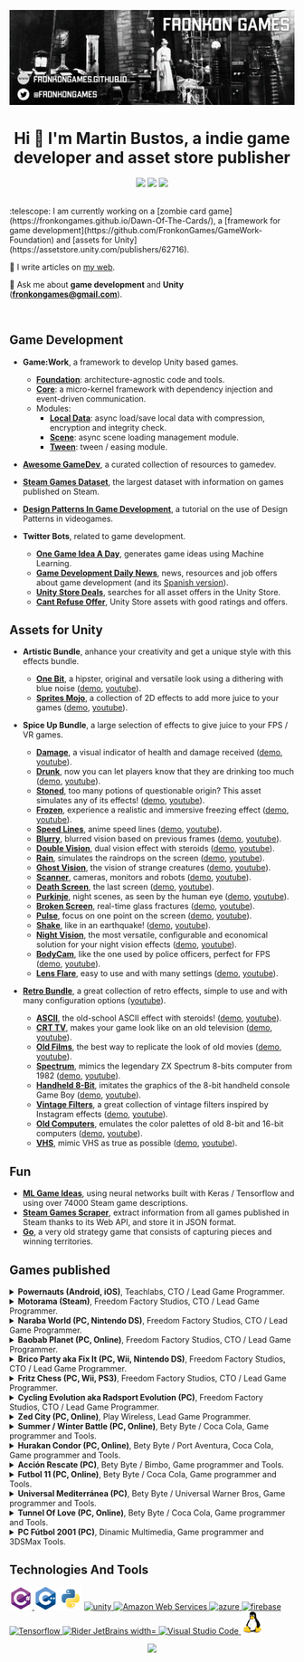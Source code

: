 <div align="center">

![Header](images/github-banner.png)

# Hi :wave: I'm Martin Bustos, a indie game developer and asset store publisher

<a href="https://twitter.com/fronkongames" target="_blank">![](https://img.shields.io/badge/twitter-%231DA1F2.svg?&style=for-the-badge&logo=twitter&logoColor=white)</a> <a href="https://www.linkedin.com/in/martinbr" target="_blank">![](https://img.shields.io/badge/linkedin-%230077B5.svg?&style=for-the-badge&logo=linkedin&logoColor=white)</a> ![](https://komarev.com/ghpvc/?username=fronkongames&label=Profile%20views&color=0e75b6&style=for-the-badge)

</div>

<br>
:telescope: I am currently working on a [zombie card game](https://fronkongames.github.io/Dawn-Of-The-Cards/), a [framework for game development](https://github.com/FronkonGames/GameWork-Foundation) and [assets for Unity](https://assetstore.unity.com/publishers/62716).

:memo: I write articles on [my web](https://fronkongames.github.io/).

:speech_balloon: Ask me about **game development** and **Unity** (**fronkongames@gmail.com**).

<br>

## Game Development

* **Game:Work**, a framework to develop Unity based games.
  * **[Foundation](https://github.com/FronkonGames/GameWork-Foundation)**: architecture-agnostic code and tools.
  * **[Core](https://github.com/FronkonGames/GameWork-Core)**: a micro-kernel framework with dependency injection and event-driven communication.
  * Modules:
    * **[Local Data](https://github.com/FronkonGames/GameWork-Local-Data)**: async load/save local data with compression, encryption and integrity check.
    * **[Scene](https://github.com/FronkonGames/GameWork-Scene)**: async scene loading management module.
    * **[Tween](https://github.com/FronkonGames/GameWork-Tween)**: tween / easing module.

* **[Awesome GameDev](https://github.com/FronkonGames/Awesome-Gamedev)**, a curated collection of resources to gamedev.
* **[Steam Games Dataset](https://www.kaggle.com/datasets/fronkongames/steam-games-dataset)**, the largest dataset with information on games published on Steam.
* **[Design Patterns In Game Development](https://github.com/FronkonGames/GameWork-Foundation)**, a tutorial on the use of Design Patterns in videogames.

* **Twitter Bots**, related to game development.
  * **[One Game Idea A Day](https://twitter.com/OneGameIdeaADa1)**, generates game ideas using Machine Learning.
  * **[Game Development Daily News](https://twitter.com/daily_unity)**, news, resources and job offers about game development (and its [Spanish version](https://twitter.com/MenendevBot)).
  * **[Unity Store Deals](https://twitter.com/UnityStoreDeals)**, searches for all asset offers in the Unity Store.
  * **[Cant Refuse Offer](https://twitter.com/CantRefuseOffer)**, Unity Store assets with good ratings and offers.

## Assets for Unity

* **Artistic Bundle**, anhance your creativity and get a unique style with this effects bundle.
  * **[One Bit](https://assetstore.unity.com/packages/vfx/shaders/fullscreen-camera-effects/artistic-one-bit-216000)**, a hipster, original and versatile look using a dithering with blue noise ([demo](https://fronkongames.github.io/store/demos/onebit/), [youtube](https://www.youtube.com/watch?v=Yz9j7iXuDhY)).
  * **[Sprites Mojo](https://fronkongames.github.io/store/sprites-mojo.html)**, a collection of 2D effects to add more juice to your games ([demo](https://fronkongames.github.io/store/demos/sprites-mojo/), [youtube](https://www.youtube.com/watch?v=4eyGdIvJxko)).

* **Spice Up Bundle**, a large selection of effects to give juice to your FPS / VR games.
  * **[Damage](https://assetstore.unity.com/packages/vfx/shaders/fullscreen-camera-effects/spice-up-damage-247019)**, a visual indicator of health and damage received (<a href="https://fronkongames.github.io/store/demos/damage/">demo</a>, <a href="https://www.youtube.com/watch?v=rChUFliVX_E">youtube</a>).
  * **[Drunk](https://assetstore.unity.com/packages/vfx/shaders/fullscreen-camera-effects/spice-up-drunk-247929)**, now you can let players know that they are drinking too much (<a href="https://fronkongames.github.io/store/demos/drunk/">demo</a>, <a href="https://www.youtube.com/watch?v=L7agg4NP7XU">youtube</a>).
  * **[Stoned](https://assetstore.unity.com/packages/vfx/shaders/fullscreen-camera-effects/spice-up-stoned-248596)**, too many potions of questionable origin? This asset simulates any of its effects! (<a href="https://fronkongames.github.io/store/demos/stoned/">demo</a>, <a href="https://www.youtube.com/watch?v=5f_TMTkHXM0">youtube</a>).
  * **[Frozen](https://assetstore.unity.com/packages/vfx/shaders/fullscreen-camera-effects/spice-up-frozen-249207)**, experience a realistic and immersive freezing effect (<a href="https://fronkongames.github.io/store/demos/frozen/">demo</a>, <a href="https://www.youtube.com/watch?v=5f_TMTkHXM0">youtube</a>).
  * **[Speed Lines](https://assetstore.unity.com/packages/slug/250408)**, anime speed lines (<a href="https://fronkongames.github.io/store/demos/speedlines/">demo</a>, <a href="https://www.youtube.com/watch?v=KfDiwLYM6xw">youtube</a>).
  * **[Blurry](https://assetstore.unity.com/packages/vfx/shaders/fullscreen-camera-effects/spice-up-blurry-251642)**, blurred vision based on previous frames (<a href="https://fronkongames.github.io/store/demos/blurry/">demo</a>, <a href="https://www.youtube.com/watch?v=izte-BmU-nw">youtube</a>).
  * **[Double Vision](https://assetstore.unity.com/packages/vfx/shaders/fullscreen-camera-effects/spice-up-double-vision-252006)**, dual vision effect with steroids (<a href="https://fronkongames.github.io/store/demos/doublevision/">demo</a>, <a href="https://www.youtube.com/watch?v=FPELiWUmtw4">youtube</a>).
  * **[Rain](https://assetstore.unity.com/packages/vfx/shaders/fullscreen-camera-effects/spice-up-rain-252460)**, simulates the raindrops on the screen ([demo](https://fronkongames.github.io/store/demos/rain/), [youtube](https://www.youtube.com/watch?v=DKMAa_LY7yU)).
  * **[Ghost Vision](https://assetstore.unity.com/packages/vfx/shaders/fullscreen-camera-effects/spice-up-ghost-vision-252730)**, the vision of strange creatures ([demo](https://fronkongames.github.io/store/demos/ghostvision/), [youtube](https://www.youtube.com/watch?v=NyqkpzdqkNU)).
  * **[Scanner](https://assetstore.unity.com/packages/vfx/shaders/fullscreen-camera-effects/spice-up-scanner-253706)**, cameras, monitors and robots ([demo](https://fronkongames.github.io/store/demos/scanner/), [youtube](https://www.youtube.com/watch?v=cudFCcHb_HY)).
  * **[Death Screen](https://assetstore.unity.com/packages/vfx/shaders/fullscreen-camera-effects/spice-up-death-screen-254360)**, the last screen ([demo](https://fronkongames.github.io/store/demos/deathscreen/), [youtube](https://www.youtube.com/watch?v=ewXstV38FWc)).
  * **[Purkinje](https://assetstore.unity.com/packages/vfx/shaders/fullscreen-camera-effects/spice-up-purkinje-255525)**, night scenes, as seen by the human eye ([demo](https://fronkongames.github.io/store/demos/purkinje/), [youtube](https://www.youtube.com/watch?v=FGC6LDY1RGg)).
  * **[Broken Screen](https://assetstore.unity.com/packages/vfx/shaders/fullscreen-camera-effects/spice-up-broken-screen-256124)**, real-time glass fractures ([demo](https://fronkongames.github.io/store/demos/brokenscreen/), [youtube](https://www.youtube.com/watch?v=eqaPjR1KYPg)).
  * **[Pulse](https://assetstore.unity.com/packages/slug/257920)**, focus on one point on the screen ([demo](https://fronkongames.github.io/store/demos/pulse/), [youtube](https://www.youtube.com/watch?v=63-RWxded2A)).
  * **[Shake](https://assetstore.unity.com/packages/slug/258721)**, like in an earthquake! ([demo](https://fronkongames.github.io/store/demos/shake/), [youtube](https://www.youtube.com/watch?v=5Zc_0_BYOVw)).
  * **[Night Vision](https://assetstore.unity.com/packages/slug/259563)**, the most versatile, configurable and economical solution for your night vision effects ([demo](https://fronkongames.github.io/store/demos/nightvision/), [youtube](https://www.youtube.com/watch?v=7Dam3W04TzU)).
  * **[BodyCam](https://assetstore.unity.com/packages/slug/260035)**, like the one used by police officers, perfect for FPS ([demo](https://fronkongames.github.io/store/demos/bodycam/), [youtube](https://www.youtube.com/watch?v=pBp_WXNzlTY)).
  * **[Lens Flare](https://assetstore.unity.com/packages/slug/261769)**, easy to use and with many settings ([demo](https://fronkongames.github.io/store/demos/lensflare/), [youtube](https://www.youtube.com/watch?v=9Z6wVV6XXPk)).

* **[Retro Bundle](https://assetstore.unity.com/packages/vfx/shaders/fullscreen-camera-effects/retro-bundle-245493)**, a great collection of retro effects, simple to use and with many configuration options (<a href="https://www.youtube.com/watch?v=FPn7dk3fkG4">youtube</a>).
  * **[ASCII](https://assetstore.unity.com/packages/vfx/shaders/fullscreen-camera-effects/retro-ascii-241924)**, the old-school ASCII effect with steroids! (<a href="https://fronkongames.github.io/store/demos/ascii/">demo</a>, <a href="https://www.youtube.com/watch?v=shQxDDe8Aw4">youtube</a>).
  * **[CRT TV](https://assetstore.unity.com/packages/vfx/shaders/fullscreen-camera-effects/retro-crt-tv-241411)**, makes your game look like on an old television (<a href="https://fronkongames.github.io/store/demos/crttv/">demo</a>, <a href="https://www.youtube.com/watch?v=UFFvtpXdUBc">youtube</a>).
  * **[Old Films](https://assetstore.unity.com/packages/vfx/shaders/fullscreen-camera-effects/retro-spectrum-239827)**, the best way to replicate the look of old movies (<a href="https://fronkongames.github.io/store/demos/oldfilms/">demo</a>, <a href="https://www.youtube.com/watch?v=zBwXR_i6_gw">youtube</a>).
  * **[Spectrum](https://assetstore.unity.com/packages/vfx/shaders/fullscreen-camera-effects/retro-spectrum-239827)**, mimics the legendary ZX Spectrum 8-bits computer from 1982 (<a href="https://fronkongames.github.io/store/demos/spectrum/">demo</a>, <a href="https://www.youtube.com/watch?v=SdXHXljClF8">youtube</a>).
  * **[Handheld 8-Bit](https://assetstore.unity.com/packages/vfx/shaders/fullscreen-camera-effects/retro-handheld-8-bit-239924)**, imitates the graphics of the 8-bit handheld console Game Boy (<a href="https://fronkongames.github.io/store/demos/handheld8bit/">demo</a>, <a href="https://www.youtube.com/watch?v=j6vOE1nazbA">youtube</a>).
  * **[Vintage Filters](https://assetstore.unity.com/packages/vfx/shaders/fullscreen-camera-effects/retro-vintage-filters-242600)**, a great collection of vintage filters inspired by Instagram effects (<a href="https://fronkongames.github.io/store/demos/vintagefilters/">demo</a>, <a href="https://www.youtube.com/watch?v=YXMNQn7cu8I">youtube</a>).
  * **[Old Computers](https://assetstore.unity.com/packages/vfx/shaders/fullscreen-camera-effects/retro-old-computers-243911)**, emulates the color palettes of old 8-bit and 16-bit computers (<a href="https://fronkongames.github.io/store/demos/oldcomputers/">demo</a>, <a href="https://www.youtube.com/watch?v=_gADYOdLbL4">youtube</a>).
  * **[VHS](https://assetstore.unity.com/packages/slug/244944)**, mimic VHS as true as possible (<a href="https://fronkongames.github.io/store/demos/vhs/">demo</a>, <a href="https://www.youtube.com/watch?v=LH9KDnOq0dg">youtube</a>).

## Fun

* **[ML Game Ideas](https://github.com/FronkonGames/Machine-Learning-Game-Ideas)**, using neural networks built with Keras / Tensorflow and using over 74000 Steam game descriptions.
* **[Steam Games Scraper](https://github.com/FronkonGames/Steam-Games-Scraper)**, extract information from all games published in Steam thanks to its Web API, and store it in JSON format.
* **[Go](https://fronkongames.github.io/blog/go-weiqi-igo-baduk.html)**, a very old strategy game that consists of capturing pieces and winning territories.

## Games published

<details close>
  <summary><b>Powernauts (Android, iOS)</b>, Teachlabs, CTO / Lead Game Programmer.</summary>
  <table>
    <tr>
      <th><a href="https://www.youtube.com/watch?v=9cTPSxZqZfY"><img src="https://img.youtube.com/vi/9cTPSxZqZfY/0.jpg"></img></a></th>
      <th><img alt="Powernauts" src="images/Powernauts_0.jpg" width="374"></th>
      <th><img alt="Powernauts" src="images/Powernauts_1.jpg" width="374"></th>
    </tr>
  </table>
</details>

<details close>
  <summary><b>Motorama (Steam)</b>, Freedom Factory Studios, CTO / Lead Game Programmer.</summary>
  <table>
    <tr>
      <th><a href="https://www.youtube.com/watch?v=I_RbagXOpXk"><img src="https://img.youtube.com/vi/I_RbagXOpXk/0.jpg"></img></a></th>
      <th><img alt="Motorama" src="images/Motorama_0.jpg" width="374"></th>
      <th><img alt="Motorama" src="images/Motorama_1.jpg" width="374"></th>
      <th><img alt="Motorama" src="images/Motorama_2.jpg" width="374"></th>
      <th><img alt="Motorama" src="images/Motorama_3.jpg" width="374"></th>
    </tr>
  </table>
</details>

<details close>
  <summary><b>Naraba World (PC, Nintendo DS)</b>, Freedom Factory Studios, CTO / Lead Game Programmer.</summary>
  <table>
    <tr>
      <th><a href="https://www.youtube.com/watch?v=bF5DJOQkFPE"><img src="https://img.youtube.com/vi/bF5DJOQkFPE/0.jpg"></img></a></th>
      <th><img alt="Naraba World" src="images/Naraba_0.jpg" width="374"></th>
      <th><img alt="Naraba World" src="images/Naraba_1.jpg" width="374"></th>
      <th><img alt="Naraba World" src="images/Naraba_2.jpg" width="374"></th>
      <th><img alt="Naraba World" src="images/Naraba_3.jpg" width="374"></th>
    </tr>
  </table>
</details>

<details close>
  <summary><b>Baobab Planet (PC, Online)</b>, Freedom Factory Studios, CTO / Lead Game Programmer.</summary>
  <table>
    <tr>
      <th><a href="https://www.youtube.com/watch?v=yXq3sCn2cjQ"><img src="https://img.youtube.com/vi/yXq3sCn2cjQ/0.jpg"></img></a></th>
      <th><img alt="Baobab Planet" src="images/Baobab_0.jpg" width="374"></th>
      <th><img alt="Baobab Planet" src="images/Baobab_1.jpg" width="374"></th>
      <th><img alt="Baobab Planet" src="images/Baobab_2.jpg" width="374"></th>
    </tr>
  </table>
</details>

<details close>
  <summary><b>Brico Party aka Fix It (PC, Wii, Nintendo DS)</b>, Freedom Factory Studios, CTO / Lead Game Programmer.</summary>
  <table>
    <tr>
      <th><a href="https://www.youtube.com/watch?v=9j_7w6CLmjE"><img src="https://img.youtube.com/vi/9j_7w6CLmjE/0.jpg"></img></a></th>
      <th><img alt="Brico Party" src="images/Brico_0.jpg" width="374"></th>
      <th><img alt="Brico Party" src="images/Brico_1.jpg" width="374"></th>
      <th><img alt="Brico Party" src="images/Brico_2.jpg" width="374"></th>
    </tr>
  </table>
</details>

<details close>
  <summary><b>Fritz Chess (PC, Wii, PS3)</b>, Freedom Factory Studios, CTO / Lead Game Programmer.</summary>
  <table>
    <tr>
      <th><img alt="Fritz Chess" src="images/Fritz_0.jpg" width="374"></th>
      <th><img alt="Fritz Chess" src="images/Fritz_1.jpg" width="374"></th>
      <th><img alt="Fritz Chess" src="images/Fritz_2.jpg" width="374"></th>
      <th><img alt="Fritz Chess" src="images/Fritz_3.jpg" width="374"></th>
    </tr>
  </table>
</details>

<details close>
  <summary><b>Cycling Evolution aka Radsport Evolution (PC)</b>, Freedom Factory Studios, CTO / Lead Game Programmer.</summary>
  <table>
    <tr>
      <th><a href="https://www.youtube.com/watch?v=IsHRIYzHxFo"><img src="https://img.youtube.com/vi/IsHRIYzHxFo/0.jpg"></img></a></th>
      <th><img alt="Cycling Evolution" src="images/Cycling_0.jpg" width="374"></th>
      <th><img alt="Cycling Evolution" src="images/Cycling_1.jpg" width="374"></th>
      <th><img alt="Cycling Evolution" src="images/Cycling_2.jpg" width="374"></th>
    </tr>
  </table>
</details>

<details close>
  <summary><b>Zed City (PC, Online)</b>, Play Wireless, Lead Game Programmer.</summary>
  <table>
    <tr>
      <th><a href="https://www.youtube.com/watch?v=b7MHK6iD2_0"><img src="https://img.youtube.com/vi/b7MHK6iD2_0/0.jpg"></img></a></th>
      <th><img alt="Zed City" src="images/ZedCity_0.jpg" width="374"></th>
      <th><img alt="Zed City" src="images/ZedCity_1.jpg" width="374"></th>
      <th><img alt="Zed City" src="images/ZedCity_2.jpg" width="374"></th>
      <th><img alt="Zed City" src="images/ZedCity_3.jpg" width="374"></th>
      <th></th>
    </tr>
  </table>
</details>

<details close>
  <summary><b>Summer / Winter Battle (PC, Online)</b>, Bety Byte / Coca Cola, Game programmer and Tools.</summary>
  <table>
    <tr>
      <th><img alt="Summer / Winter Battle" src="images/Battle_0.jpg" width="374"></th>
      <th><img alt="Summer / Winter Battle" src="images/Battle_1.jpg" width="374"></th>
      <th><img alt="Summer / Winter Battle" src="images/Battle_2.jpg" width="374"></th>
    </tr>
  </table>
</details>

<details close>
  <summary><b>Hurakan Condor (PC, Online)</b>, Bety Byte / Port Aventura, Coca Cola, Game programmer and Tools.</summary>
  <table>
    <tr>
      <th><img alt="Hurakan Condor" src="images/HurakanCondor_0.jpg" width="374"></th>
    </tr>
</table>
</details>

<details close>
  <summary><b>Acción Rescate (PC)</b>, Bety Byte / Bimbo, Game programmer and Tools.</summary>
  <table>
    <tr>
      <th><img alt="Accion Rescate" src="images/AccionRescate_0.jpg" width="374"></th>
      <th><img alt="Accion Rescate" src="images/AccionRescate_1.jpg" width="374"></th>
      <th><img alt="Accion Rescate" src="images/AccionRescate_2.jpg" width="374"></th>
      <th><img alt="Accion Rescate" src="images/AccionRescate_3.jpg" width="374"></th>
      <th><img alt="Accion Rescate" src="images/AccionRescate_4.jpg" width="374"></th>
    </tr>
  </table>
</details>

<details close>
  <summary><b>Futbol 11 (PC, Online)</b>, Bety Byte / Coca Cola, Game programmer and Tools.</summary>
  <table>
    <tr>
      <th><img alt="Futbol 11" src="images/Futbol11_0.jpg" width="374"></th>
      <th><img alt="Futbol 11" src="images/Futbol11_1.jpg" width="374"></th>
    </tr>
  </table>
</details>

<details close>
  <summary><b>Universal Mediterránea (PC)</b>, Bety Byte / Universal Warner Bros, Game programmer and Tools.</summary>
  <table>
    <tr>
      <th><img alt="Universal Mediterránea" src="images/UniversalMediterranea_0.jpg"></th>
    </tr>
  </table>
</details>

<details close>
  <summary><b>Tunnel Of Love (PC, Online)</b>, Bety Byte / Coca Cola, Game programmer and Tools.</summary>
  <table>
    <tr>
      <th><img alt="Tunnel Of Love" src="images/TunnelOfLove_0.jpg" width="374"></th>
      <th><img alt="Tunnel Of Love" src="images/TunnelOfLove_1.jpg" width="374"></th>
      <th><img alt="Tunnel Of Love" src="images/TunnelOfLove_2.jpg" width="374"></th>
    </tr>
  </table>
</details>

<details close>
  <summary><b>PC Fútbol 2001 (PC)</b>, Dinamic Multimedia, Game programmer and 3DSMax Tools.</summary>
  <table>
    <tr>
      <th><img alt="PC Fútbol 2001" src="images/PCFutbol2001_0.jpg"></th>
      <th><img alt="PC Fútbol 2001" src="images/PCFutbol2001_1.jpg"></th>
      <th><img alt="PC Fútbol 2001" src="images/PCFutbol2001_2.jpg"></th>
      <th><img alt="PC Fútbol 2001" src="images/PCFutbol2001_3.jpg"></th>
    </tr>
  </table>
</details>

## Technologies And Tools

<p align="left">
  <a href="https://www.w3schools.com/cs/" target="_blank" rel="noreferrer"> <img src="https://raw.githubusercontent.com/devicons/devicon/master/icons/csharp/csharp-original.svg" alt="csharp" width="40" height="40"/> </a>
  <a href="https://www.w3schools.com/cpp/" target="_blank" rel="noreferrer"> <img src="https://raw.githubusercontent.com/devicons/devicon/master/icons/cplusplus/cplusplus-original.svg" alt="cplusplus" width="40" height="40"/></a>
  <a href="https://www.w3schools.com/python/" target="_blank" rel="noreferrer"> <img src="https://raw.githubusercontent.com/devicons/devicon/master/icons/python/python-original.svg" alt="Python" width="40" height="40"/></a>
  <a href="https://unity.com/" target="_blank" rel="noreferrer"> <img src="https://www.vectorlogo.zone/logos/unity3d/unity3d-icon.svg" alt="unity" width="40" height="40"/>
  <a href="https://aws.amazon.com/" target="_blank" rel="noreferrer"> <img src="https://www.vectorlogo.zone/logos/amazon_aws/amazon_aws-icon.svg" alt="Amazon Web Services" width="40" height="40"/> </a>
  <a href="https://azure.microsoft.com/" target="_blank" rel="noreferrer"> <img src="https://www.vectorlogo.zone/logos/microsoft_azure/microsoft_azure-icon.svg" alt="azure" width="40" height="40"/> </a>
  <a href="https://firebase.google.com/" target="_blank" rel="noreferrer"> <img src="https://www.vectorlogo.zone/logos/firebase/firebase-icon.svg" alt="firebase" width="40" height="40"/> </a>
  <a href="https://www.tensorflow.org/" target="_blank" rel="noreferrer"> <img src="https://www.vectorlogo.zone/logos/tensorflow/tensorflow-icon.svg" alt="Tensorflow" width="40" height="40"/> </a>
  <a href="https://www.jetbrains.com/rider/" target="_blank" rel="noreferrer"> <img src="https://www.vectorlogo.zone/logos/jetbrains/jetbrains-icon.svg" alt="Rider JetBrains width="40" height="40"/>
  <a href="https://code.visualstudio.com/" target="_blank" rel="noreferrer"> <img src="https://www.vectorlogo.zone/logos/visualstudio_code/visualstudio_code-icon.svg" alt="Visual Studio Code" width="40" height="40"/>
  <a href="https://www.linux.org/" target="_blank" rel="noreferrer"> <img src="https://raw.githubusercontent.com/devicons/devicon/master/icons/linux/linux-original.svg" alt="linux" width="40" height="40"/> </a>
</p>

<p align="center">
  <img src="https://raw.githubusercontent.com/bornmay/bornmay/Update/svg/Bottom.svg" />
</p>
